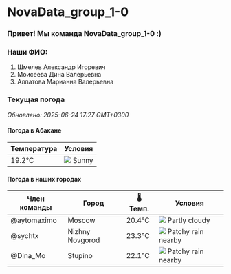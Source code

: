 # NovaData_group_1-0
### Привет! Мы команда NovaData_group_1-0 :)

### Наши ФИО:
1. Шмелев Александр Игоревич
2. Моисеева Дина Валерьевна
3. Алпатова Марианна Валерьевна

### Текущая погода
<!-- WEATHER:START -->
_Обновлено: 2025-06-24 17:27 GMT+0300_

#### Погода в Абакане

| Температура | Условия |
|-------------|----------|
| 19.2°C     | ![](https://cdn.weatherapi.com/weather/64x64/night/113.png) Sunny |

#### Погода в наших городах

| Член команды  | Город               | 🌡️ Темп.  | Условия          |
|---------------|---------------------|-----------|--------------------|
| @aytomaximo    | Moscow              |   20.4°C | ![](https://cdn.weatherapi.com/weather/64x64/day/116.png) Partly cloudy |
| @sychtx        | Nizhny Novgorod     |   23.3°C | ![](https://cdn.weatherapi.com/weather/64x64/day/176.png) Patchy rain nearby |
| @Dina_Mo       | Stupino             |   22.1°C | ![](https://cdn.weatherapi.com/weather/64x64/day/176.png) Patchy rain nearby |

<!-- WEATHER:END -->
